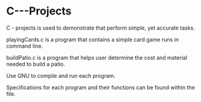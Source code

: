 # C---Projects
C - projects is used to demonstrate that perform simple, yet accurate tasks.

playingCards.c is a program that contains a simple card game runs in command line.

buildPatio.c is a program that helps user determine the cost and material needed to build a patio.

Use GNU to compile and run each program.

Specifications for each program and their functions can be found within the file.
